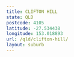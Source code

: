 ```yaml
---
title: CLIFTON HILL
state: QLD
postcode: 4105
latitude: -27.534438
longitude: 153.018893
url: /qld/clifton-hill/
layout: suburb
---
```

